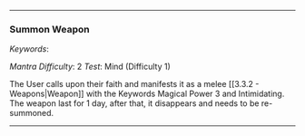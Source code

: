 ___

### Summon Weapon

*Keywords*: 

*Mantra Difficulty*: 2
*Test*: Mind (Difficulty 1)

The User calls upon their faith and manifests it as a melee [[3.3.2 - Weapons|Weapon]] with the Keywords Magical Power 3 and Intimidating. The weapon last for 1 day, after that, it disappears and needs to be re-summoned.

___